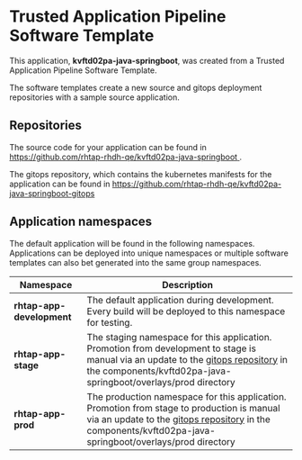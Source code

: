 # Trusted Application Pipeline Software Template

This application, **kvftd02pa-java-springboot**, was created from a Trusted Application Pipeline Software Template.

The software templates create a new source and gitops deployment repositories with a sample source application. 

## Repositories

The source code for your application can be found in [https://github.com/rhtap-rhdh-qe/kvftd02pa-java-springboot ](https://github.com/rhtap-rhdh-qe/kvftd02pa-java-springboot ).
 
The gitops repository, which contains the kubernetes manifests for the application can be found in 
[https://github.com/rhtap-rhdh-qe/kvftd02pa-java-springboot-gitops ](https://github.com/rhtap-rhdh-qe/kvftd02pa-java-springboot-gitops ) 

## Application namespaces 

The default application will be found in the following namespaces. Applications can be deployed into unique namespaces or multiple software templates can also bet generated into the same group namespaces.  

|  Namespace   |  Description   |  
| -------- | -------- |   
| **rhtap-app-development** | The default application during development. Every build will be deployed to this namespace for testing. | 
| **rhtap-app-stage** | The staging namespace for this application. Promotion from development to stage is manual via an update to the [gitops repository](https://github.com/rhtap-rhdh-qe/kvftd02pa-java-springboot-gitops ) in the components/kvftd02pa-java-springboot/overlays/prod directory |  
| **rhtap-app-prod** | The production namespace for this application. Promotion from stage to production is manual via an update to the [gitops repository](https://github.com/rhtap-rhdh-qe/kvftd02pa-java-springboot-gitops ) in the components/kvftd02pa-java-springboot/overlays/prod directory | 